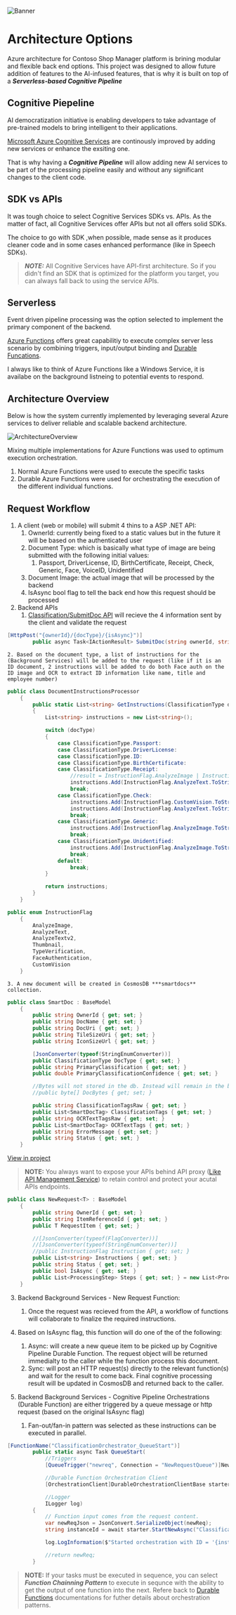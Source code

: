 ![Banner](Assets/Banner.png)

# Architecture Options

Azure architecture for Contoso Shop Manager platform is brining modular and flexible back end options. This project was designed to allow future addition of features to the AI-infused features, that is why it is built on top of a ***Serverless-based Cognitive Pipeline***

## Cognitive Piepeline

AI democratization initiative is enabling developers to take advantage of pre-trained models to bring intelligent to their applications.

[Microsoft Azure Cognitive Services]() are continously improved by adding new services or enhance the exsiting one.

That is why having a ***Cognitive Pipeline*** will allow adding new AI services to be part of the processing pipeline easily and without any significant changes to the client code.

## SDK vs APIs

It was tough choice to select Cognitive Services SDKs vs. APIs. As the matter of fact, all Cognitive Services offer APIs but not all offers solid SDKs. 

The choice to go with SDK ,when possible, made sense as it produces cleaner code and in some cases enhanced performance (like in Speech SDKs). 

> ***NOTE:*** All Cognitive Services have API-first architecture. So if you didn't find an SDK that is optimized for the platform you target, you can always fall back to using the service APIs.

## Serverless

Event driven pipeline processing was the option selected to implement the primary component of the backend.

[Azure Functions](https://azure.microsoft.com/en-us/services/functions/) offers great capabilitiy to execute complex server less scenario by combining triggers, input/output binding and [Durable Funcations](https://docs.microsoft.com/en-us/azure/azure-functions/durable-functions-overview).

I always like to think of Azure Functions like a Windows Service, it is availabe on the background listneing to potential events to respond.

## Architecture Overview

Below is how the system currently implemented by leveraging several Azure services to deliver reliable and scalable backend architecture.

![ArchitectureOverview](Assets/architecture-guided.png)

Mixing multiple implementations for Azure Functions was used to optimum execution orchestration.

1. Normal Azure Functions were used to execute the specific tasks
2. Durable Azure Functions were used for orchestrating the execution of the different individual functions.

## Request Workflow

1. A client (web or mobile) will submit 4 thins to a ASP .NET API:
    1. OwnerId: currently being fixed to a static values but in the future it will be based on the authenticated user
    2. Document Type: which is basically what type of image are being submitted with the following initial values:
        1. Passport, DriverLicense, ID, BirthCertificate, Receipt, Check, Generic, Face, VoiceID, Unidentified
    3. Document Image: the actual image that will be processed by the backend
    4. IsAsync bool flag to tell the back end how this request should be processed
2. Backend APIs
    1. [Classification/SubmitDoc API]() will recieve the 4 information sent by the client and validate the request

```csharp
[HttpPost("{ownerId}/{docType}/{isAsync}")]
        public async Task<IActionResult> SubmitDoc(string ownerId, string docType, bool isAsync, IFormFile doc)
```

    2. Based on the document type, a list of instructions for the (Background Services) will be added to the request (like if it is an ID document, 2 instructions will be added to do both Face auth on the ID image and OCR to extract ID information like name, title and employee number)

```csharp
public class DocumentInstructionsProcessor
    {
        public static List<string> GetInstructions(ClassificationType docType)
        {
            List<string> instructions = new List<string>();

            switch (docType)
            {
                case ClassificationType.Passport:
                case ClassificationType.DriverLicense:
                case ClassificationType.ID:
                case ClassificationType.BirthCertificate:
                case ClassificationType.Receipt:
                    //result = InstructionFlag.AnalyzeImage | InstructionFlag.AnalyzeText;
                    instructions.Add(InstructionFlag.AnalyzeText.ToString());
                    break;
                case ClassificationType.Check:
                    instructions.Add(InstructionFlag.CustomVision.ToString());
                    instructions.Add(InstructionFlag.AnalyzeText.ToString());
                    break;
                case ClassificationType.Generic:
                    instructions.Add(InstructionFlag.AnalyzeImage.ToString());
                    break;
                case ClassificationType.Unidentified:
                    instructions.Add(InstructionFlag.AnalyzeImage.ToString());
                    break;
                default:
                    break;
            }

            return instructions;
        }
    }
```

```csharp
public enum InstructionFlag
    {
        AnalyzeImage,
        AnalyzeText,
        AnalyzeTextv2,
        Thumbnail,
        TypeVerification,
        FaceAuthentication,
        CustomVision
    }
```

    3. A new document will be created in CosmosDB ***smartdocs** collection.

```csharp
public class SmartDoc : BaseModel
    {
        public string OwnerId { get; set; }
        public string DocName { get; set; }
        public string DocUri { get; set; }
        public string TileSizeUri { get; set; }
        public string IconSizeUrl { get; set; }

        [JsonConverter(typeof(StringEnumConverter))]
        public ClassificationType DocType { get; set; }
        public string PrimaryClassification { get; set; }
        public double PrimaryClassificationConfidence { get; set; }

        //Bytes will not stored in the db. Instead will remain in the blob storage and accessed via the DocUri
        //public byte[] DocBytes { get; set; }

        public string ClassificationTagsRaw { get; set; }
        public List<SmartDocTag> ClassificationTags { get; set; }
        public string OCRTextTagsRaw { get; set; }
        public List<SmartDocTag> OCRTextTags { get; set; }
        public string ErrorMessage { get; set; }
        public string Status { get; set; }
    }
```

[View in project](/Src/Backend/BackgroundSerivces/NewReq.cs#L22)

> **NOTE:** You always want to expose your APIs behind API proxy ([Like API Management Service]()) to retain control and protect your acutal APIs endpoints.

```csharp
public class NewRequest<T> : BaseModel
    {
        public string OwnerId { get; set; }
        public string ItemReferenceId { get; set; }
        public T RequestItem { get; set; }

        //[JsonConverter(typeof(FlagConverter))]
        //[JsonConverter(typeof(StringEnumConverter))]
        //public InstructionFlag Instruction { get; set; }
        public List<string> Instructions { get; set; }
        public string Status { get; set; }
        public bool IsAsync { get; set; }
        public List<ProcessingStep> Steps { get; set; } = new List<ProcessingStep>();
    }
```

3. Backend Background Services - New Request Function:
    1. Once the request was recieved from the API, a workflow of functions will collaborate to finalize the required instructions.
4. Based on IsAsync flag, this function will do one of the of the following:
    1. Async: will create a new queue item to be picked up by Cognitive Pipeline Durable Function. The request object will be returned immedialty to the caller while the function process this document.
    2. Sync: will post an HTTP request(s) directly to the relevant function(s) and wait for the result to come back. Final cognitive processing result will be updated in CosmosDB and returned back to the caller.

5. Backend Background Services - Cognitive Pipeline Orchestrations (Durable Function) are either triggered by a queue message or http request (based on the original IsAsync flag)
    1. Fan-out/fan-in pattern was selected as these instructions can be executed in parallel.

```csharp
[FunctionName("ClassificationOrchestrator_QueueStart")]
        public static async Task QueueStart(
            //Triggers
            [QueueTrigger("newreq", Connection = "NewRequestQueue")]NewRequest<SmartDoc> newReq,

            //Durable Function Orchestration Client
            [OrchestrationClient]DurableOrchestrationClientBase starter,

            //Logger
            ILogger log)
        {
            // Function input comes from the request content.
            var newReqJson = JsonConvert.SerializeObject(newReq);
            string instanceId = await starter.StartNewAsync("ClassificationOrchestrator", newReqJson);

            log.LogInformation($"Started orchestration with ID = '{instanceId}'. Document: {newReq}");

            //return newReq;
        }
```

> **NOTE:** If your tasks must be executed in sequence, you can select ***Function Chainning Pattern*** to execute in sequnce with the ability to get the output of one function into the next. Refere back to [Durable Functions](https://docs.microsoft.com/en-us/azure/azure-functions/durable-functions-overview) documentations for futher details about orchestration patterns.
